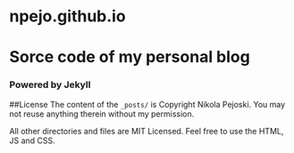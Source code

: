 # npejo.github.io
# Sorce code of my personal blog
### Powered by Jekyll

##License
The content of the `_posts/` is Copyright Nikola Pejoski. You may not reuse anything therein without my permission.

All other directories and files are MIT Licensed. Feel free to use the HTML, JS and CSS.
